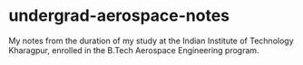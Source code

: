 # undergrad-aerospace-notes
My notes from the duration of my study at the Indian Institute of Technology Kharagpur, enrolled in the B.Tech Aerospace Engineering program.
